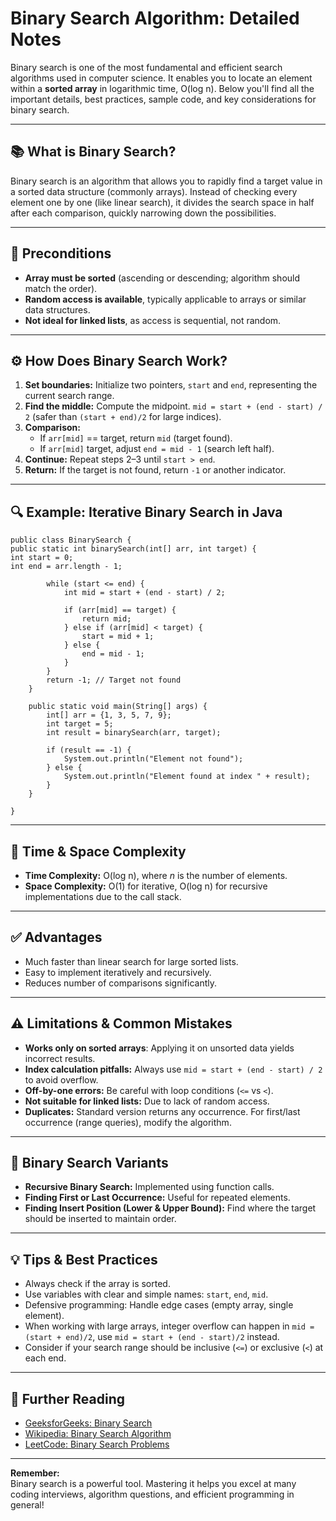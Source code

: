 # Binary Search Algorithm: Detailed Notes

Binary search is one of the most fundamental and efficient search algorithms used in computer science. It enables you to locate an element within a **sorted array** in logarithmic time, O(log n). Below you'll find all the important details, best practices, sample code, and key considerations for binary search.

---

## 📚 What is Binary Search?

Binary search is an algorithm that allows you to rapidly find a target value in a sorted data structure (commonly arrays). Instead of checking every element one by one (like linear search), it divides the search space in half after each comparison, quickly narrowing down the possibilities.

---

## 📝 Preconditions

- **Array must be sorted** (ascending or descending; algorithm should match the order).
- **Random access is available**, typically applicable to arrays or similar data structures.
- **Not ideal for linked lists**, as access is sequential, not random.

---

## ⚙️ How Does Binary Search Work?

1. **Set boundaries:** Initialize two pointers, `start` and `end`, representing the current search range.
2. **Find the middle:** Compute the midpoint. `mid = start + (end - start) / 2` (safer than `(start + end)/2` for large indices).
3. **Comparison:**
   - If `arr[mid]` == target, return `mid` (target found).
   - If `arr[mid]` target, adjust `end = mid - 1` (search left half).
4. **Continue:** Repeat steps 2–3 until `start > end`.
5. **Return:** If the target is not found, return `-1` or another indicator.

---

## 🔍 Example: Iterative Binary Search in Java

```
public class BinarySearch {
public static int binarySearch(int[] arr, int target) {
int start = 0;
int end = arr.length - 1;

        while (start <= end) {
            int mid = start + (end - start) / 2;

            if (arr[mid] == target) {
                return mid;
            } else if (arr[mid] < target) {
                start = mid + 1;
            } else {
                end = mid - 1;
            }
        }
        return -1; // Target not found
    }

    public static void main(String[] args) {
        int[] arr = {1, 3, 5, 7, 9};
        int target = 5;
        int result = binarySearch(arr, target);

        if (result == -1) {
            System.out.println("Element not found");
        } else {
            System.out.println("Element found at index " + result);
        }
    }

}
```

---

## 🧮 Time & Space Complexity

- **Time Complexity:** O(log n), where _n_ is the number of elements.
- **Space Complexity:** O(1) for iterative, O(log n) for recursive implementations due to the call stack.

---

## ✅ Advantages

- Much faster than linear search for large sorted lists.
- Easy to implement iteratively and recursively.
- Reduces number of comparisons significantly.

---

## ⚠️ Limitations & Common Mistakes

- **Works only on sorted arrays**: Applying it on unsorted data yields incorrect results.
- **Index calculation pitfalls:** Always use `mid = start + (end - start) / 2` to avoid overflow.
- **Off-by-one errors:** Be careful with loop conditions (`<=` vs `<`).
- **Not suitable for linked lists:** Due to lack of random access.
- **Duplicates:** Standard version returns any occurrence. For first/last occurrence (range queries), modify the algorithm.

---

## 🧠 Binary Search Variants

- **Recursive Binary Search:** Implemented using function calls.
- **Finding First or Last Occurrence:** Useful for repeated elements.
- **Finding Insert Position (Lower & Upper Bound):** Find where the target should be inserted to maintain order.

---

## 💡 Tips & Best Practices

- Always check if the array is sorted.
- Use variables with clear and simple names: `start`, `end`, `mid`.
- Defensive programming: Handle edge cases (empty array, single element).
- When working with large arrays, integer overflow can happen in `mid = (start + end)/2`, use `mid = start + (end - start)/2` instead.
- Consider if your search range should be inclusive (`<=`) or exclusive (`<`) at each end.

---

## 📖 Further Reading

- [GeeksforGeeks: Binary Search](https://www.geeksforgeeks.org/binary-search/)
- [Wikipedia: Binary Search Algorithm](https://en.wikipedia.org/wiki/Binary_search_algorithm)
- [LeetCode: Binary Search Problems](https://leetcode.com/tag/binary-search/)

---

**Remember:**  
Binary search is a powerful tool. Mastering it helps you excel at many coding interviews, algorithm questions, and efficient programming in general!
